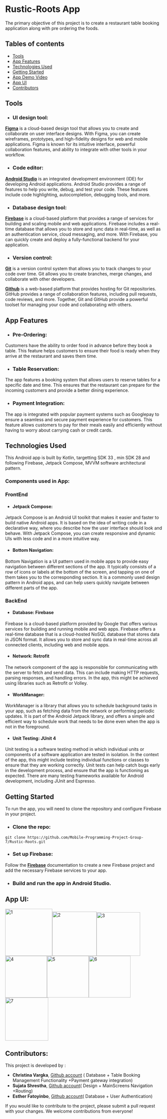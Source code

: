 # Rustic-Roots App
The primary objective of this project is to create a restaurant table booking application along with pre ordering the foods.

## Tables of contents
* [Tools](#tools)
* [App Features](#app-features)
* [Technologies Used](#technologies-used)
* [Getting Started](#getting-started)
* [App Demo Video](#app-demo-video)
* [App UI](#app-ui)
* [Contributors](#contributors)

## Tools
- ### UI design tool: 
[**Figma**](https://www.figma.com/)  is a cloud-based design tool that allows you to create and collaborate on user interface designs. With Figma, you can create wireframes, prototypes, and high-fidelity designs for web and mobile applications. Figma is known for its intuitive interface, powerful collaboration features, and ability to integrate with other tools in your workflow.
- ### Code editor:
[**Android Studio**](https://developer.android.com/studio/) is an integrated development environment (IDE) for developing Android applications. Android Studio provides a range of features to help you write, debug, and test your code. These features include code highlighting, autocompletion, debugging tools, and more.
- ### Database design tool:
[**Firebase**](https://console.firebase.google.com/u/0/) is a cloud-based platform that provides a range of services for building and scaling mobile and web applications. Firebase includes a real-time database that allows you to store and sync data in real-time, as well as an authentication service, cloud messaging, and more. With Firebase, you can quickly create and deploy a fully-functional backend for your application.
- ### Version control:
[**Git**](https://git-scm.com/) is a version control system that allows you to track changes to your code over time. Git allows you to create branches, merge changes, and collaborate with other developers.

[**Github**](https://github.com/) is a web-based platform that provides hosting for Git repositories. GitHub provides a range of collaboration features, including pull requests, code reviews, and more. Together, Git and GitHub provide a powerful toolset for managing your code and collaborating with others.

## App Features
* ### Pre-Ordering:
Customers have the ability to order food in advance before they book a table. This feature helps customers to ensure their food is ready when they arrive at the restaurant and saves them time.

* ### Table Reservation:
The app features a booking system that allows users to reserve tables for a specific date and time. This ensures that the restaurant can prepare for the incoming customers and provide a better dining experience.

* ### Payment Integration:
The app is integrated with popular payment systems such as Googlepay to ensure a seamless and secure payment experience for customers. This feature allows customers to pay for their meals easily and efficiently without having to worry about carrying cash or credit cards.

## Technologies Used
This Android app is built by Kotlin, targetting SDK 33 , min SDK 28 and following  Firebase, Jetpack Compose, MVVM software architectural pattern. 

### Components used in App: 
### FrontEnd
* #### Jetpack Compose:
Jetpack Compose is an Android UI toolkit that makes it easier and faster to build native Android apps. It is based on the idea of writing code in a declarative way, where you describe how the user interface should look and behave. With Jetpack Compose, you can create responsive and dynamic UIs with less code and in a more intuitive way.

* #### Bottom Navigation:
Bottom Navigation is a UI pattern used in mobile apps to provide easy navigation between different sections of the app. It typically consists of a row of icons or labels at the bottom of the screen, and tapping on one of them takes you to the corresponding section. It is a commonly used design pattern in Android apps, and can help users quickly navigate between different parts of the app.

### BackEnd
* #### Database: Firebase
Firebase is a cloud-based platform provided by Google that offers various services for building and running mobile and web apps. Firebase offers a real-time database that is a cloud-hosted NoSQL database that stores data in JSON format. It allows you to store and sync data in real-time across all connected clients, including web and mobile apps.

* #### Network: Retrofit
The network component of the app is responsible for communicating with the server to fetch and send data. This can include making HTTP requests, parsing responses, and handling errors. In the app, this might be achieved using libraries such as Retrofit or Volley.

* #### WorkManager:
WorkManager is a library that allows you to schedule background tasks in your app, such as fetching data from the network or performing periodic updates. It is part of the Android Jetpack library, and offers a simple and efficient way to schedule work that needs to be done even when the app is not in the foreground.

* #### Unit Testing: JUnit 4
Unit testing is a software testing method in which individual units or components of a software application are tested in isolation. In the context of the app, this might include testing individual functions or classes to ensure that they are working correctly. Unit tests can help catch bugs early in the development process, and ensure that the app is functioning as expected. There are many testing frameworks available for Android development, including JUnit and Espresso.

## Getting Started
To run the app, you will need to clone the repository and configure Firebase in your project.
* ### Clone the repo:
```
git clone https://github.com/Mobile-Programming-Project-Group-7/Rustic-Roots.git
```
* ### Set up Firebase:
Follow the [**Firebase**](https://console.firebase.google.com/u/0/) documentation to create a new Firebase project and add the necessary Firebase services to your app.
* ### Build and run the app in Android Studio.

## App UI:
<img width="151" alt="1" src="https://user-images.githubusercontent.com/90723058/235725824-e508a6f7-6786-4cd6-82cc-b8a907540a79.png"><img width="142" alt="2" src="https://user-images.githubusercontent.com/90723058/235725853-238cb802-9eb8-4cbd-bd82-8d59875eba55.png"><img width="140" alt="3" src="https://user-images.githubusercontent.com/90723058/235725870-62a8dedf-65b4-4ab1-874c-96994a2c7b73.png"><img width="134" alt="4" src="https://user-images.githubusercontent.com/90723058/235725897-371ebdfe-85f0-483a-9d38-6b7485d55748.png"><img width="134" alt="5" src="https://user-images.githubusercontent.com/90723058/235725967-ef016adc-9f5b-4586-bdaa-ed3267f573fb.png"><img width="134" alt="6" src="https://user-images.githubusercontent.com/90723058/235779410-0d9db301-f3e6-4f7b-b834-d5b7f4fc66da.png"><img width="138" alt="7" src="https://user-images.githubusercontent.com/90723058/235725990-1f312a8a-f574-4719-b62f-f216966440f3.png">

## Contributors:
This project is developed by :
- **Christina Vargka**, [Github account](https://github.com/ChrisVar95) ( Database + Table Booking Management Functionality +Payment gateway integration)
- **Sujata Shrestha**, [Github account](https://github.com/sujata054)( Design + MainScreens Navigation +Routing)
- **Esther Fatoyinbo**, [Github account](https://github.com/bebesf)( Database + User Authentication)

If you would like to contribute to the project, please submit a pull request with your changes.
We welcome contributions from everyone!
